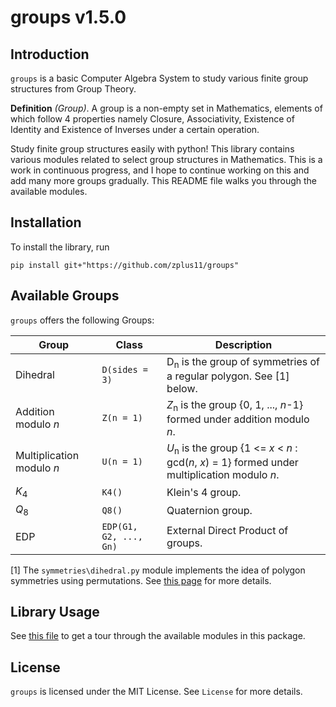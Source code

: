 # groups v1.5.0

## Introduction

`groups` is a basic Computer Algebra System to study various finite group structures from Group Theory.

**Definition** *(Group)*. A group is a non-empty set in Mathematics, elements of which follow 4 properties namely Closure, Associativity, Existence of Identity and Existence of Inverses under a certain operation.

Study finite group structures easily with python! This library contains various modules related to select group structures in Mathematics. This is a work in continuous progress, and I hope to continue working on this and add many more groups gradually. This README file walks you through the available modules.

## Installation

To install the library, run

```
pip install git+"https://github.com/zplus11/groups"
```

## Available Groups

`groups` offers the following Groups:

|Group|Class|Description|
|-|-|------------|
|Dihedral|`D(sides = 3)`|D<sub>n</sub> is the group of symmetries of a regular polygon. See [1] below.|
|Addition modulo *n*|`Z(n = 1)`|*Z*<sub>n</sub> is the group {0, 1, ..., *n*-1} formed under addition modulo *n*.|
|Multiplication modulo *n*|`U(n = 1)`|*U*<sub>n</sub> is the group {1 <= *x* < *n* : gcd(*n*, *x*) = 1} formed under multiplication modulo *n*.|
|*K*<sub>4</sub>|`K4()`|Klein's 4 group.|
|*Q*<sub>8</sub>|`Q8()`|Quaternion group.|
|EDP|`EDP(G1, G2, ..., Gn)`|External Direct Product of groups.|

[1]	The `symmetries\dihedral.py` module implements the idea of polygon symmetries using permutations. See [this page](documentation/Dihedral.md) for more details.

## Library Usage

See [this file](documentation/Introduction.md) to get a tour through the available modules in this package.

## License

`groups` is licensed under the MIT License. See `License` for more details.